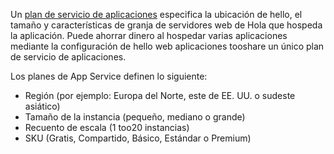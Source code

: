 Un [plan de servicio de aplicaciones](../articles/app-service/azure-web-sites-web-hosting-plans-in-depth-overview.md) especifica la ubicación de hello, el tamaño y características de granja de servidores web de Hola que hospeda la aplicación. Puede ahorrar dinero al hospedar varias aplicaciones mediante la configuración de hello web aplicaciones tooshare un único plan de servicio de aplicaciones.

Los planes de App Service definen lo siguiente:

* Región (por ejemplo: Europa del Norte, este de EE. UU. o sudeste asiático)
* Tamaño de la instancia (pequeño, mediano o grande)
* Recuento de escala (1 too20 instancias)
* SKU (Gratis, Compartido, Básico, Estándar o Premium)
